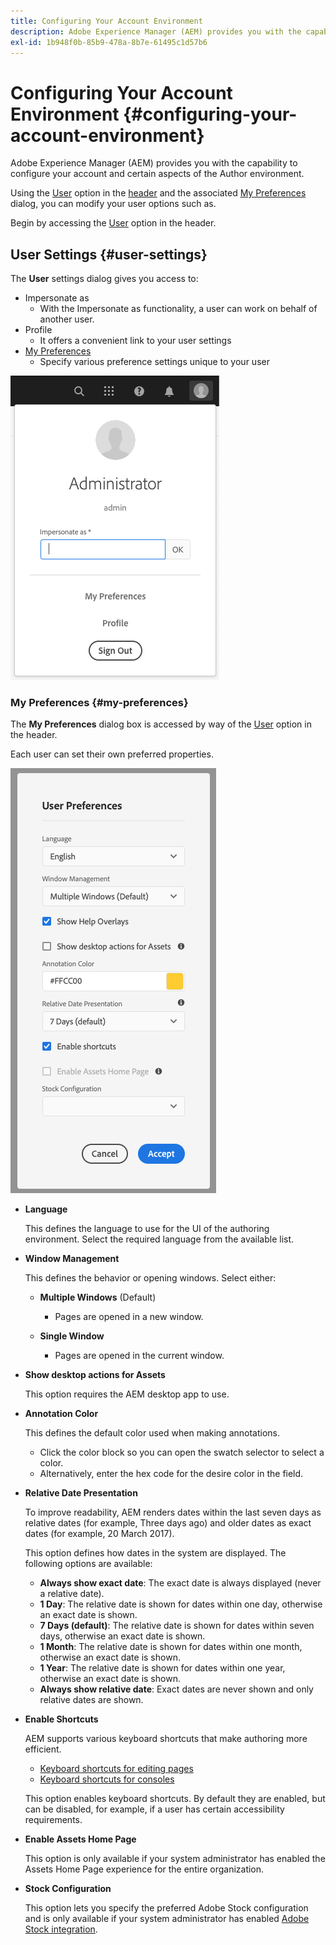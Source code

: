 ```yaml
---
title: Configuring Your Account Environment
description: Adobe Experience Manager (AEM) provides you with the capability to configure your account and certain aspects of the Author environment.
exl-id: 1b948f0b-85b9-478a-8b7e-61495c1d57b6
---
```

# Configuring Your Account Environment {#configuring-your-account-environment}

Adobe Experience Manager (AEM) provides you with the capability to configure your account and certain aspects of the Author environment.

Using the [User](#user-settings) option in the [header](/help/sites-cloud/authoring/getting-started/basic-handling.md#the-header) and the associated [My Preferences](#my-preferences) dialog, you can modify your user options such as.

Begin by accessing the [User](#user-settings) option in the header.

## User Settings {#user-settings}

The **User** settings dialog gives you access to:

* Impersonate as
  * With the Impersonate as functionality, a user can work on behalf of another user. <!--With the [Impersonate as](/help/sites-administering/security.md#impersonating-another-user) functionality, a user can work on behalf of another user.-->
* Profile
  * It offers a convenient link to your user settings <!--Offers a convenient link to your [user settings](/help/sites-administering/security.md))-->
* [My Preferences](#my-preferences)
  * Specify various preference settings unique to your user

![User settings](/help/sites-cloud/authoring/assets/user-settings.png)

### My Preferences {#my-preferences}

The **My Preferences** dialog box is accessed by way of the [User](#user-settings) option in the header.

Each user can set their own preferred properties.

![My Preferences](/help/sites-cloud/authoring/assets/user-preferences.png)

* **Language**

  This defines the language to use for the UI of the authoring environment. Select the required language from the available list.

* **Window Management**

  This defines the behavior or opening windows. Select either:

  * **Multiple Windows** (Default)

    * Pages are opened in a new window.

  * **Single Window**

    * Pages are opened in the current window.

* **Show desktop actions for Assets**

  This option requires the AEM desktop app to use.

* **Annotation Color**

  This defines the default color used when making annotations.

  * Click the color block so you can open the swatch selector to select a color.
  * Alternatively, enter the hex code for the desire color in the field.

* **Relative Date Presentation**

  To improve readability, AEM renders dates within the last seven days as relative dates (for example, Three days ago) and older dates as exact dates (for example, 20 March 2017).

  This option defines how dates in the system are displayed. The following options are available:

  * **Always show exact date**: The exact date is always displayed (never a relative date).
  * **1 Day**: The relative date is shown for dates within one day, otherwise an exact date is shown.
  * **7 Days (default)**: The relative date is shown for dates within seven days, otherwise an exact date is shown.
  * **1 Month**: The relative date is shown for dates within one month, otherwise an exact date is shown.
  * **1 Year**: The relative date is shown for dates within one year, otherwise an exact date is shown.
  * **Always show relative date**: Exact dates are never shown and only relative dates are shown.

* **Enable Shortcuts**

  AEM supports various keyboard shortcuts that make authoring more efficient.

  * [Keyboard shortcuts for editing pages](/help/sites-cloud/authoring/fundamentals/keyboard-shortcuts.md)
  * [Keyboard shortcuts for consoles](/help/sites-cloud/authoring/getting-started/keyboard-shortcuts.md)

  This option enables keyboard shortcuts. By default they are enabled, but can be disabled, for example,  if a user has certain accessibility requirements.

* **Enable Assets Home Page**

  This option is only available if your system administrator has enabled the Assets Home Page experience for the entire organization.

* **Stock Configuration**

  This option lets you specify the preferred Adobe Stock configuration and is only available if your system administrator has enabled [Adobe Stock integration](/help/assets/aem-assets-adobe-stock.md).
